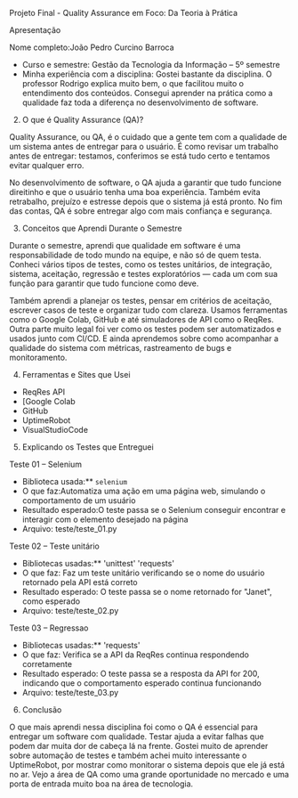 Projeto Final - Quality Assurance em Foco: Da Teoria à Prática

Apresentação

Nome completo:João Pedro Curcino Barroca  
- Curso e semestre: Gestão da Tecnologia da Informação – 5º semestre  
- Minha experiência com a disciplina: Gostei bastante da disciplina. O professor Rodrigo explica muito bem, o que facilitou muito o entendimento dos conteúdos. Consegui aprender na prática como a qualidade faz toda a diferença no desenvolvimento de software.


2. O que é Quality Assurance (QA)?

Quality Assurance, ou QA, é o cuidado que a gente tem com a qualidade de um sistema antes de entregar para o usuário. É como revisar um trabalho antes de entregar: testamos, conferimos se está tudo certo e tentamos evitar qualquer erro.

No desenvolvimento de software, o QA ajuda a garantir que tudo funcione direitinho e que o usuário tenha uma boa experiência. Também evita retrabalho, prejuízo e estresse depois que o sistema já está pronto. No fim das contas, QA é sobre entregar algo com mais confiança e segurança.


3. Conceitos que Aprendi Durante o Semestre

Durante o semestre, aprendi que qualidade em software é uma responsabilidade de todo mundo na equipe, e não só de quem testa. Conheci vários tipos de testes, como os testes unitários, de integração, sistema, aceitação, regressão e testes exploratórios — cada um com sua função para garantir que tudo funcione como deve.

Também aprendi a planejar os testes, pensar em critérios de aceitação, escrever casos de teste e organizar tudo com clareza. Usamos ferramentas como o Google Colab, GitHub e até simuladores de API como o ReqRes. Outra parte muito legal foi ver como os testes podem ser automatizados e usados junto com CI/CD. E ainda aprendemos sobre como acompanhar a qualidade do sistema com métricas, rastreamento de bugs e monitoramento.


4. Ferramentas e Sites que Usei

- ReqRes API
- [Google Colab
- GitHub
- UptimeRobot
- VisualStudioCode 


5. Explicando os Testes que Entreguei

Teste 01 – Selenium
- Biblioteca usada:** `selenium`
- O que faz:Automatiza uma ação em uma página web, simulando o comportamento de um usuário
- Resultado esperado:O teste passa se o Selenium conseguir encontrar e interagir com o elemento desejado na página
- Arquivo: teste/teste_01.py

Teste 02 – Teste unitário
- Bibliotecas usadas:** 'unittest'  'requests'
- O que faz: Faz um teste unitário verificando se o nome do usuário retornado pela API está correto
- Resultado esperado: O teste passa se o nome retornado for "Janet", como esperado
- Arquivo: teste/teste_02.py

Teste 03 – Regressao
- Bibliotecas usadas:** 'requests'
- O que faz: Verifica se a API da ReqRes continua respondendo corretamente
- Resultado esperado: O teste passa se a resposta da API for 200, indicando que o comportamento esperado continua funcionando
- Arquivo: teste/teste_03.py


6. Conclusão

O que mais aprendi nessa disciplina foi como o QA é essencial para entregar um software com qualidade. Testar ajuda a evitar falhas que podem dar muita dor de cabeça lá na frente. Gostei muito de aprender sobre automação de testes e também achei muito interessante o UptimeRobot, por mostrar como monitorar o sistema depois que ele já está no ar. Vejo a área de QA como uma grande oportunidade no mercado e uma porta de entrada muito boa na área de tecnologia.






